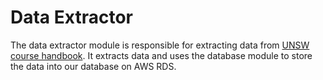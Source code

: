 # Data Extractor
The data extractor module is responsible for extracting data from [UNSW course handbook](https://www.handbook.unsw.edu.au/). It extracts data and uses the database module to store the data into our database on AWS RDS.  